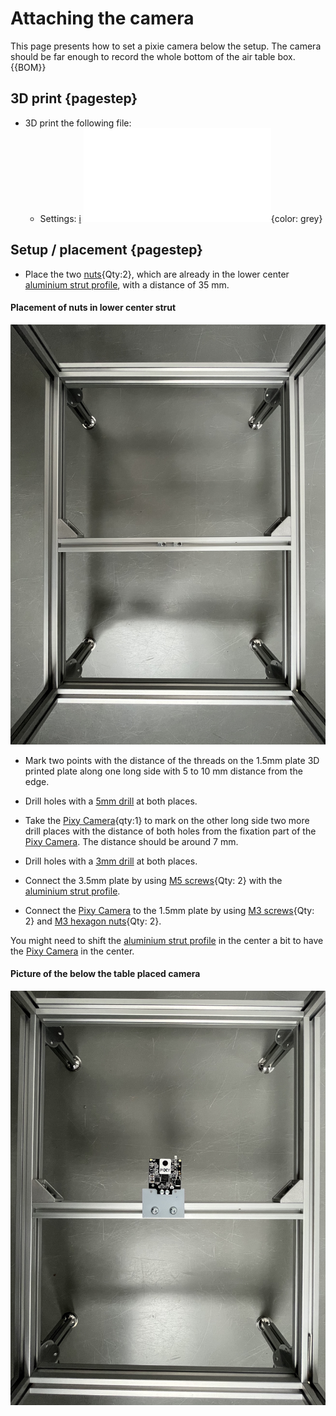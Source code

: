 # Attaching the camera

This page presents how to set a pixie camera below the setup. The camera should be far enough to record the whole bottom of the air table box. 
{{BOM}}

## 3D print {pagestep}

- 3D print the following file: 
    - Settings: [i](3D_settings_plate.md)
![](models/1_5mm_plate.stl){color: grey}

## Setup / placement {pagestep}
- Place the two [nuts](connectors.yml#5mmNuts){Qty:2}, which are already in the lower center [aluminium strut profile](framework.yml#20x20Rod), with a distance of 35 mm. 

#### Placement of nuts in lower center strut

![](images/camera_below02.jpeg)


- Mark two points with the distance of the threads on the 1.5mm plate 3D printed plate along one long side with 5 to 10 mm distance from the edge. 

- Drill holes with a [5mm drill](tools.yml#5mmdrill) at both places.

- Take the [Pixy Camera](electronic.yml#PixyCam){qty:1} to mark on the other long side two more drill places with the distance of both holes from the fixation part of the [Pixy Camera](electronic.yml#PixyCam). The distance should be around 7 mm.

- Drill holes with a [3mm drill](tools.yml#3mmdrill) at both places.

- Connect the 3.5mm plate by using [M5 screws](screws.yml#m5x6mm_screw){Qty: 2} with the [aluminium strut profile](framework.yml#20x20Rod).

- Connect the [Pixy Camera](electronic.yml#PixyCam) to the 1.5mm plate by using [M3 screws](screws.yml#m3x5mm_screw){Qty: 2} and [M3 hexagon nuts](screws.yml#m3_hexagon_nuts){Qty: 2}.

You might need to shift the [aluminium strut profile](framework.yml#20x20Rod) in the center a bit to have the [Pixy Camera](electronic.yml#PixyCam) in the center.



#### Picture of the below the table placed camera

![](images/camera_below.jpeg)



